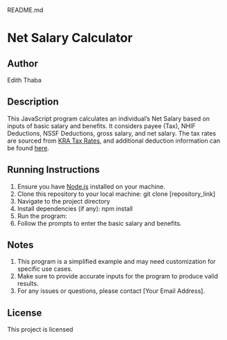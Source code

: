 README.md
# Net Salary Calculator

 ## Author 
  Edith Thaba

 ## Description
 This JavaScript program calculates an individual’s Net Salary based on inputs of basic salary and benefits. It considers payee (Tax), NHIF Deductions, NSSF Deductions, gross salary, and net salary. 
 The tax rates are sourced from [KRA Tax Rates](https://www.kra.go.ke/en/individual/calculate-tax/calculating-tax/paye), and additional deduction information can be found [here](https://www.aren.co.ke/payroll/taxrates.htm).

 ## Running Instructions 
1. Ensure you have [Node.js](https://nodejs.org/) installed on your machine.
 2. Clone this repository to your local machine: git clone [repository_link] 
3.	Navigate to the project directory
4.	Install dependencies (if any): npm install 
5.	Run the program:
6.	Follow the prompts to enter the basic salary and benefits.

## Notes
1.	This program is a simplified example and may need customization for specific use cases.
2.	Make sure to provide accurate inputs for the program to produce valid results.
3.	For any issues or questions, please contact [Your Email Address].

## License
This project is licensed 